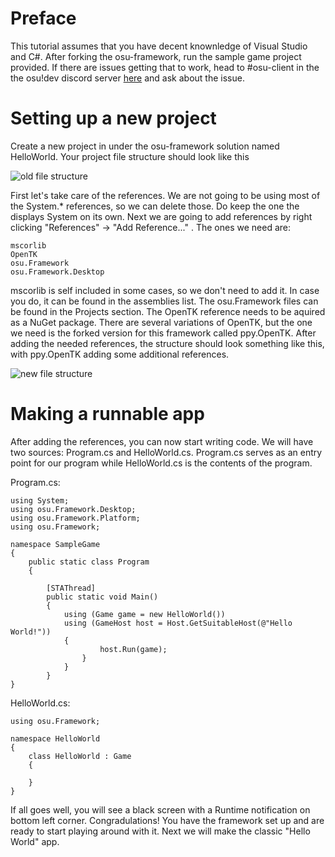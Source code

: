 # Preface

This tutorial assumes that you have decent knownledge of Visual Studio and C#. After forking the osu-framework, run the sample game project provided. If there are issues getting that to work, head to #osu-client in the the osu!dev discord server [here](https://discord.gg/ppy) and ask about the issue.

# Setting up a new project

Create a new project in under the osu-framework solution named HelloWorld. Your project file structure should look like this 

![old file structure](http://i.imgur.com/Y2ulFTM.png)

First let's take care of the references. We are not going to be using most of the System.* references, so we can delete those. Do keep the one the displays System on its own. Next we are going to add references by right clicking "References" -> "Add Reference..." . The ones we need are:

	mscorlib
	OpenTK
	osu.Framework
	osu.Framework.Desktop

mscorlib is self included in some cases, so we don't need to add it. In case you do, it can be found in the assemblies list. The osu.Framework files can be found in the Projects section. The OpenTK reference needs to be aquired as a NuGet package. There are several variations of OpenTK, but the one we need is the forked version for this framework called ppy.OpenTK. After adding the needed references, the structure should look something like this, with ppy.OpenTK adding some additional references.

![new file structure](http://i.imgur.com/dUgMKIz.png)

# Making a runnable app

After adding the references, you can now start writing code. We will have two sources: Program.cs and HelloWorld.cs. Program.cs serves as an entry point for our program while HelloWorld.cs is the contents of the program. 

Program.cs:

    using System;
    using osu.Framework.Desktop;
    using osu.Framework.Platform;
    using osu.Framework;

	namespace SampleGame
	{
		public static class Program
		{
	
			[STAThread]
			public static void Main()
			{
				using (Game game = new HelloWorld())
				using (GameHost host = Host.GetSuitableHost(@"Hello World!"))
				{
			    		host.Run(game);
			    	}
	        	}
 	    	}
	}

HelloWorld.cs:

    using osu.Framework;

	namespace HelloWorld
	{		    
		class HelloWorld : Game
		{

		}
	}

If all goes well, you will see a black screen with a Runtime notification on bottom left corner. Congradulations! You have the framework set up and are ready to start playing around with it. Next we will make the classic "Hello World" app.
